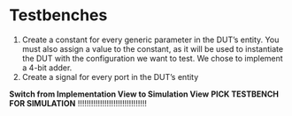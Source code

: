 # Testbenches

1. Create a constant for every generic parameter in the DUT’s entity. You must also assign a value to
the constant, as it will be used to instantiate the DUT with the configuration we want to test. We
chose to implement a 4-bit adder.
2. Create a signal for every port in the DUT’s entity

**Switch from Implementation View to Simulation View**
**PICK TESTBENCH FOR SIMULATION** !!!!!!!!!!!!!!!!!!!!!!!!!!!!!!!

